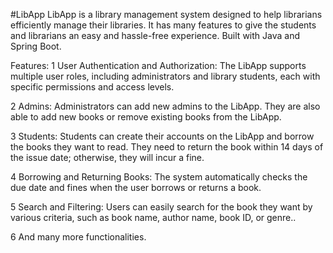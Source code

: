 #LibApp
LibApp is a library management system designed to help librarians efficiently manage their libraries. It has many features to give the students and librarians an easy and hassle-free experience.
Built with Java and Spring Boot.

Features:
1 User Authentication and Authorization: The LibApp supports multiple user roles, including administrators and library students, each with specific permissions and access levels.

2 Admins: Administrators can add new admins to the LibApp. They are also able to add new books or remove existing books from the LibApp.

3 Students: Students can create their accounts on the LibApp and borrow the books they want to read. They need to return the book within 14 days of the issue date; otherwise, they will incur a fine.

4 Borrowing and Returning Books: The system automatically checks the due date and fines when the user borrows or returns a book.

5 Search and Filtering: Users can easily search for the book they want by various criteria, such as book name, author name, book ID, or genre..

6 And many more functionalities.
